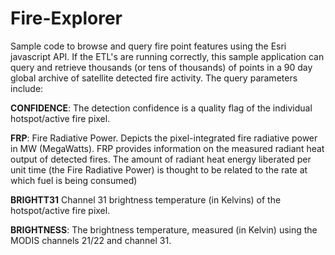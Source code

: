 Fire-Explorer
=============


Sample code to browse and query fire point features using the Esri javascript API. If the ETL's are running correctly, this sample application can query and retrieve thousands (or tens of thousands) of points in a 90 day global archive of satellite detected fire activity. The query parameters include:

**CONFIDENCE**:
The detection confidence is a quality flag of the individual hotspot/active fire pixel.

**FRP**:
Fire Radiative Power. Depicts the pixel-integrated fire radiative power in MW (MegaWatts). FRP provides information on the measured radiant heat output of detected fires. The amount of radiant heat energy liberated per unit time (the Fire Radiative Power) is thought to be related to the rate at which fuel is being consumed)

**BRIGHTT31**
Channel 31 brightness temperature (in Kelvins) of the hotspot/active fire pixel.

**BRIGHTNESS**:
The brightness temperature, measured (in Kelvin) using the MODIS channels 21/22 and channel 31.
